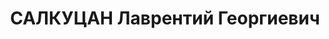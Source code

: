 ---
title: САЛКУЦАН Лаврентий Георгиевич
description: 'Род. в 1900, кандидат в члены ВКП(б). Майор, слушатель Военной Академии
  Генерального Штаба РККА

  Приговор: ВК ВС СССР, 21.12.1937 – ВМН. Расстрелян 1937.

  Реабилитирован 04.06.1957'
---